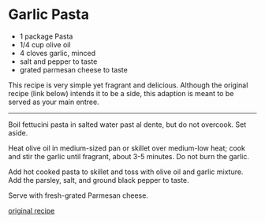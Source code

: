 Garlic Pasta
============

* 1 package Pasta
* 1/4 cup olive oil
* 4 cloves garlic, minced
* salt and pepper to taste
* grated parmesan cheese to taste

This recipe is very simple yet fragrant and delicious. Although the original recipe (link below) intends it to be a side, this adaption is meant to be served as your main entree. 

---

Boil fettucini pasta in salted water past al dente, but do not overcook. Set aside.

Heat olive oil in medium-sized pan or skillet over medium-low heat; cook and stir the garlic until fragrant, about 3-5 minutes. Do not burn the garlic.

Add hot cooked pasta to skillet and toss with olive oil and garlic mixture. Add the parsley, salt, and ground black pepper to taste.

Serve with fresh-grated Parmesan cheese.

[original recipe](https://www.allrecipes.com/recipe/12060/garlic-butter-sauce-ii/)
